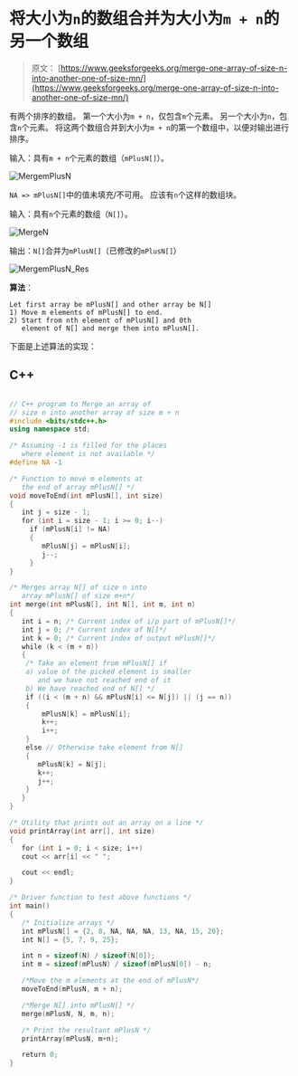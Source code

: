 # 将大小为`n`的数组合并为大小为`m + n`的另一个数组

> 原文： [https://www.geeksforgeeks.org/merge-one-array-of-size-n-into-another-one-of-size-mn/](https://www.geeksforgeeks.org/merge-one-array-of-size-n-into-another-one-of-size-mn/)

有两个排序的数组。 第一个大小为`m + n`，仅包含`m`个元素。 另一个大小为`n`，包含`n`个元素。 将这两个数组合并到大小为`m + n`的第一个数组中，以便对输出进行排序。

输入：具有`m + n`个元素的数组（`mPlusN[]`）。

![MergemPlusN](img/30735fe13687d0381ee97367f47acdd7.png "MergemPlusN") 

`NA => mPlusN[]`中的值未填充/不可用。 应该有`n`个这样的数组块。

输入：具有`n`个元素的数组（`N[]`）。

![MergeN](img/f1230fb0dade40d3725c9f070b232612.png "MergeN")

输出：`N[]`合并为`mPlusN[]`（已修改的`mPlusN[]`）

![MergemPlusN_Res](img/949d60042109809467e7ea11f92eb5b8.png "MergemPlusN_Res")



**算法**：

```
Let first array be mPlusN[] and other array be N[]
1) Move m elements of mPlusN[] to end.
2) Start from nth element of mPlusN[] and 0th 
   element of N[] and merge them into mPlusN[].

```

下面是上述算法的实现：

## C++ 

```cpp

// C++ program to Merge an array of  
// size n into another array of size m + n 
#include <bits/stdc++.h> 
using namespace std; 

/* Assuming -1 is filled for the places 
   where element is not available */
#define NA -1 

/* Function to move m elements at  
   the end of array mPlusN[] */
void moveToEnd(int mPlusN[], int size) 
{ 
   int j = size - 1; 
   for (int i = size - 1; i >= 0; i--) 
     if (mPlusN[i] != NA) 
     { 
        mPlusN[j] = mPlusN[i]; 
        j--; 
     } 
} 

/* Merges array N[] of size n into 
   array mPlusN[] of size m+n*/
int merge(int mPlusN[], int N[], int m, int n) 
{ 
   int i = n; /* Current index of i/p part of mPlusN[]*/
   int j = 0; /* Current index of N[]*/
   int k = 0; /* Current index of output mPlusN[]*/
   while (k < (m + n)) 
   { 
    /* Take an element from mPlusN[] if 
    a) value of the picked element is smaller  
       and we have not reached end of it 
    b) We have reached end of N[] */
    if ((i < (m + n) && mPlusN[i] <= N[j]) || (j == n)) 
    { 
        mPlusN[k] = mPlusN[i]; 
        k++; 
        i++; 
    } 
    else // Otherwise take element from N[] 
    { 
       mPlusN[k] = N[j]; 
       k++; 
       j++; 
    } 
   } 
} 

/* Utility that prints out an array on a line */
void printArray(int arr[], int size) 
{ 
   for (int i = 0; i < size; i++) 
   cout << arr[i] << " "; 

   cout << endl; 
} 

/* Driver function to test above functions */
int main() 
{ 
   /* Initialize arrays */
   int mPlusN[] = {2, 8, NA, NA, NA, 13, NA, 15, 20}; 
   int N[] = {5, 7, 9, 25}; 

   int n = sizeof(N) / sizeof(N[0]); 
   int m = sizeof(mPlusN) / sizeof(mPlusN[0]) - n; 

   /*Move the m elements at the end of mPlusN*/
   moveToEnd(mPlusN, m + n); 

   /*Merge N[] into mPlusN[] */
   merge(mPlusN, N, m, n); 

   /* Print the resultant mPlusN */
   printArray(mPlusN, m+n); 

   return 0; 
} 

```